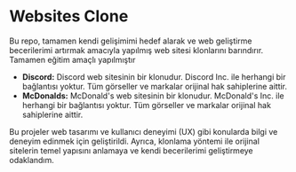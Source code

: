 # Websites Clone

Bu repo, tamamen kendi gelişimimi hedef alarak ve web geliştirme becerilerimi artırmak amacıyla yapılmış web sitesi klonlarını barındırır. Tamamen eğitim amaçlı yapılmıştır

- **Discord:** Discord web sitesinin bir klonudur. Discord Inc. ile herhangi bir bağlantısı yoktur. Tüm görseller ve markalar orijinal hak sahiplerine aittir.
- **McDonalds:** McDonald's web sitesinin bir klonudur. McDonald's Inc. ile herhangi bir bağlantısı yoktur. Tüm görseller ve markalar orijinal hak sahiplerine aittir.

Bu projeler web tasarımı ve kullanıcı deneyimi (UX) gibi konularda bilgi ve deneyim edinmek için geliştirildi. Ayrıca, klonlama yöntemi ile orijinal sitelerin temel yapısını anlamaya ve kendi becerilerimi geliştirmeye odaklandım.
